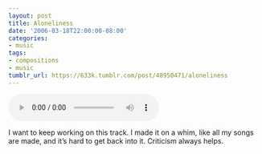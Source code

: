 ```yaml
---
layout: post
title: Aloneliness
date: '2006-03-18T22:00:00-08:00'
categories:
- music
tags:
- compositions
- music
tumblr_url: https://633k.tumblr.com/post/48950471/aloneliness
---
```


<audio controls>
  <source src="/assets/music/aloneliness.mp3">
</audio>

I want to keep working on this track. I made it on a whim, like all my songs are
made, and it’s hard to get back into it. Criticism always helps.


